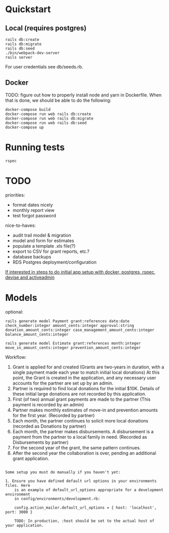 # Quickstart

## Local (requires postgres)

```
rails db:create
rails db:migrate
rails db:seed
./bin/webpack-dev-server
rails server
```
For user credentials see db/seeds.rb.

## Docker
TODO: figure out how to properly install node and yarn in Dockerfile.  When that is done, we should be able to do the following:
```
docker-compose build
docker-compose run web rails db:create
docker-compose run web rails db:migrate
docker-compose run web rails db:seed
docker-compose up
```

# Running tests

```
rspec
```

# TODO

priorities:
- format dates nicely
- monthly report view
- test forgot password

nice-to-haves:
- audit trail model & migration
- model and form for estimates
- populate a template .xls file(?)
- export to CSV for grant reports, etc.?
- database backups
- RDS Postgres deployment/configuration


[If interested in steps to do initial app setup with docker, postgres, rspec, devise and activeadmin](./README-INITIAL-APP-SETUP.md)

# Models

optional:
```
rails generate model Payment grant:references date:date check_number:integer amount_cents:integer approval:string donation_amount_cents:integer case_management_amount_cents:integer balance_amount_cents:integer

rails generate model Estimate grant:references month:integer move_in_amount_cents:integer prevention_amount_cents:integer

```
Workflow:
1. Grant is applied for and created (Grants are two-years in duration, with a single payment made each year to match initial local donations) At this point, the Grant is created in the application, and any necessary user accounts for the partner are set up by an admin.
1. Partner is required to find local donations for the initial $10K.  Details of these initial large donations are not recorded by this application.
1. First (of two) annual grant payments are made to the partner (This payment is recorded by an admin)
1. Partner makes monthly estimates of move-in and prevention amounts for the first year. (Recorded by partner)
1. Each month, the partner continues to solicit more local donations (recorded as Donations by partner)
1. Each month, the partner makes disbursements.  A disbursement is a payment from the partner to a local family in need.  (Recorded as Disbursements by partner)
1. For the second year of the grant, the same pattern continues.
1. After the second year the collaboration is over, pending an additional grant application.
```

Some setup you must do manually if you haven't yet:

1. Ensure you have defined default url options in your environments files. Here
	is an example of default_url_options appropriate for a development environment
	in config/environments/development.rb:

	config.action_mailer.default_url_options = { host: 'localhost', port: 3000 }

	TODO: In production, :host should be set to the actual host of your application.

```

